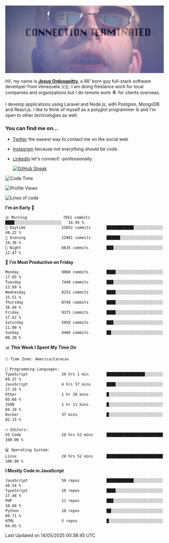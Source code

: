 ![hackers movie reference](./disconnected.jpg)

Hi!, my name is [**Jesus Ordosgoitty**](https://jodaz.dev), a 98' born guy full-stack software developer from Venezuela 🇻🇪. I am doing freelance work for local companies and organizations but I do remote work 🏝️ for clients overseas. 

I develop applications using Laravel and Node.js, with Postgres, MongoDB and React.js. I like to think of myself as a polyglot programmer 🌐 and I'm open to other technologies as well.

### You can find me on...

- [Twitter](https://twitter.com/jodaz_) the easiest way to contact me on the social web
- [Instagram](https://instagram.com/jodaz_) because not everything should be code
- [Linkedin](https://linkedin.com/in/jodaz) let's connect! -professionally.


    [![GitHub Streak](https://streak-stats.demolab.com?user=jodaz&theme=tokyonight)](https://git.io/streak-stats)

<!--START_SECTION:waka-->
![Code Time](http://img.shields.io/badge/Code%20Time-6%2C424%20hrs%2016%20mins-blue)

![Profile Views](http://img.shields.io/badge/Profile%20Views-0-blue)

![Lines of code](https://img.shields.io/badge/From%20Hello%20World%20I%27ve%20Written-83.9%20million%20lines%20of%20code-blue)

**I'm an Early 🐤** 

```text
🌞 Morning                7951 commits        ████░░░░░░░░░░░░░░░░░░░░░   14.95 % 
🌆 Daytime                25652 commits       ████████████░░░░░░░░░░░░░   48.22 % 
🌃 Evening                12961 commits       ██████░░░░░░░░░░░░░░░░░░░   24.36 % 
🌙 Night                  6635 commits        ███░░░░░░░░░░░░░░░░░░░░░░   12.47 % 
```
📅 **I'm Most Productive on Friday** 

```text
Monday                   9068 commits        ████░░░░░░░░░░░░░░░░░░░░░   17.05 % 
Tuesday                  7440 commits        ███░░░░░░░░░░░░░░░░░░░░░░   13.99 % 
Wednesday                8252 commits        ████░░░░░░░░░░░░░░░░░░░░░   15.51 % 
Thursday                 8748 commits        ████░░░░░░░░░░░░░░░░░░░░░   16.44 % 
Friday                   9375 commits        ████░░░░░░░░░░░░░░░░░░░░░   17.62 % 
Saturday                 5850 commits        ███░░░░░░░░░░░░░░░░░░░░░░   11.00 % 
Sunday                   4466 commits        ██░░░░░░░░░░░░░░░░░░░░░░░   08.39 % 
```


📊 **This Week I Spent My Time On** 

```text
🕑︎ Time Zone: America/Caracas

💬 Programming Languages: 
TypeScript               20 hrs 1 min        █████████████████░░░░░░░░   69.37 % 
JavaScript               4 hrs 57 mins       ████░░░░░░░░░░░░░░░░░░░░░   17.16 % 
Other                    1 hr 38 mins        █░░░░░░░░░░░░░░░░░░░░░░░░   05.66 % 
JSON                     1 hr 11 mins        █░░░░░░░░░░░░░░░░░░░░░░░░   04.10 % 
Docker                   37 mins             █░░░░░░░░░░░░░░░░░░░░░░░░   02.15 % 

🔥 Editors: 
VS Code                  28 hrs 52 mins      █████████████████████████   100.00 % 

💻 Operating System: 
Linux                    28 hrs 52 mins      █████████████████████████   100.00 % 
```

**I Mostly Code in JavaScript** 

```text
JavaScript               50 repos            ████████████░░░░░░░░░░░░░   48.54 % 
TypeScript               18 repos            ████░░░░░░░░░░░░░░░░░░░░░   17.48 % 
PHP                      11 repos            ███░░░░░░░░░░░░░░░░░░░░░░   10.68 % 
Python                   10 repos            ██░░░░░░░░░░░░░░░░░░░░░░░   09.71 % 
HTML                     5 repos             █░░░░░░░░░░░░░░░░░░░░░░░░   04.85 % 
```




 Last Updated on 14/05/2025 00:38:45 UTC
<!--END_SECTION:waka-->

